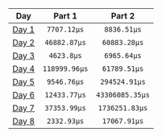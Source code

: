 |           Day            |    Part 1     |     Part 2      |
| :----------------------: | :-----------: | :-------------: |
| [Day 1](./src/bin/01.rs) |  `7707.12µs`  |   `8836.51µs`   |
| [Day 2](./src/bin/02.rs) | `46882.87µs`  |  `60883.28µs`   |
| [Day 3](./src/bin/03.rs) |  `4623.8µs`   |   `6965.64µs`   |
| [Day 4](./src/bin/04.rs) | `118999.96µs` |  `61789.51µs`   |
| [Day 5](./src/bin/04.rs) |  `9546.76µs`  |  `294524.91µs`  |
| [Day 6](./src/bin/04.rs) | `12433.77µs`  | `43306085.35µs` |
| [Day 7](./src/bin/04.rs) | `37353.99µs`  | `1736251.83µs`  |
| [Day 8](./src/bin/04.rs) |  `2332.93µs`  |  `17067.91µs`   |
